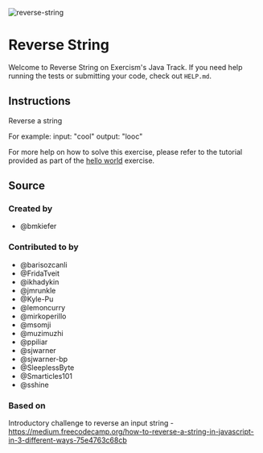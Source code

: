 ![reverse-string](https://user-images.githubusercontent.com/44240533/222925146-44854410-59a4-460b-bb7f-fc5ac1f3bb29.svg)
# Reverse String

Welcome to Reverse String on Exercism's Java Track.
If you need help running the tests or submitting your code, check out `HELP.md`.

## Instructions

Reverse a string

For example:
input: "cool"
output: "looc"

For more help on how to solve this exercise, please refer to the tutorial provided as part of the [hello world](https://exercism.org/tracks/java/exercises/hello-world) exercise.

## Source

### Created by

- @bmkiefer

### Contributed to by

- @barisozcanli
- @FridaTveit
- @ikhadykin
- @jmrunkle
- @Kyle-Pu
- @lemoncurry
- @mirkoperillo
- @msomji
- @muzimuzhi
- @ppiliar
- @sjwarner
- @sjwarner-bp
- @SleeplessByte
- @Smarticles101
- @sshine

### Based on

Introductory challenge to reverse an input string - https://medium.freecodecamp.org/how-to-reverse-a-string-in-javascript-in-3-different-ways-75e4763c68cb
